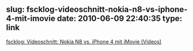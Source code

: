 slug: fscklog-videoschnitt-nokia-n8-vs-iphone-4-mit-imovie
date: 2010-06-09 22:40:35
type: link
---

[fscklog: Videoschnitt: Nokia N8 vs. iPhone 4 mit iMovie (Videos)](http://www.fscklog.com/2010/06/videoschnitt-nokia-n8-vs-iphone-4-mit-imovie-videos.html)
